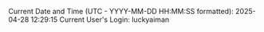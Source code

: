 Current Date and Time (UTC - YYYY-MM-DD HH:MM:SS formatted): 2025-04-28 12:29:15
Current User's Login: luckyaiman
